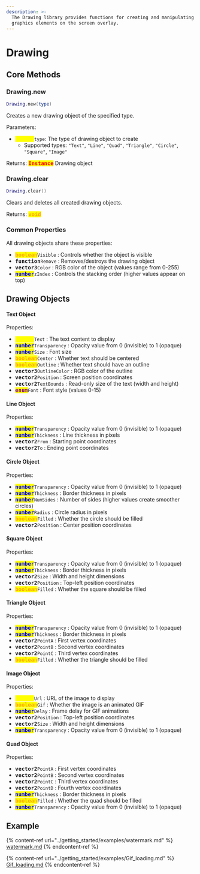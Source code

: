 ```yaml
---
description: >-
  The Drawing library provides functions for creating and manipulating 2D
  graphics elements on the screen overlay.
---
```


# Drawing

## Core Methods

### Drawing.new

```lua
Drawing.new(type)
```

Creates a new drawing object of the specified type.

Parameters:

* <kbd><mark style="color:yellow;">**string**<mark style="color:yellow;"></kbd>`type`: The type of drawing object to create
  * Supported types: `"Text"`, `"Line"`, `"Quad"`, `"Triangle"`, `"Circle"`, `"Square"`, `"Image"`

Returns: <kbd><mark style="color:red;">**Instance**<mark style="color:red;"></kbd> Drawing object

### Drawing.clear

```lua
Drawing.clear()
```

Clears and deletes all created drawing objects.

Returns: <kbd><mark style="color:orange;">**void**<mark style="color:orange;"></kbd>

### Common Properties

All drawing objects share these properties:

* <kbd><mark style="color:orange;">**boolean**<mark style="color:orange;"></kbd>`Visible` : Controls whether the object is visible
* <kbd>**function**</kbd>`Remove` : Removes/destroys the drawing object
* <kbd>**vector3**</kbd>`Color` : RGB color of the object (values range from 0-255)
* <kbd><mark style="color:blue;">**number**<mark style="color:blue;"></kbd>`zIndex` : Controls the stacking order (higher values appear on top)

## Drawing Objects

#### Text Object

Properties:

* <kbd><mark style="color:yellow;">**string**<mark style="color:yellow;"></kbd>`Text` : The text content to display
* <kbd><mark style="color:blue;">**number**<mark style="color:blue;"></kbd>`Transparency` : Opacity value from 0 (invisible) to 1 (opaque)
* <kbd><mark style="color:blue;">**number**<mark style="color:blue;"></kbd>`Size` : Font size
* <kbd><mark style="color:orange;">**boolean**<mark style="color:orange;"></kbd>`Center` : Whether text should be centered
* <kbd><mark style="color:orange;">**boolean**<mark style="color:orange;"></kbd>`Outline` : Whether text should have an outline
* <kbd>**vector3**</kbd>`OutlineColor` : RGB color of the outline
* <kbd>**vector2**</kbd>`Position` : Screen position coordinates
* <kbd>**vector2**</kbd>`TextBounds` : Read-only size of the text (width and height)
* <kbd><mark style="color:purple;">**enum**<mark style="color:purple;"></kbd>`Font` : Font style (values 0-15)

#### Line Object

Properties:

* <kbd><mark style="color:blue;">**number**<mark style="color:blue;"></kbd>`Transparency` : Opacity value from 0 (invisible) to 1 (opaque)
* <kbd><mark style="color:blue;">**number**<mark style="color:blue;"></kbd>`Thickness` : Line thickness in pixels
* <kbd>**vector2**</kbd>`From` : Starting point coordinates
* <kbd>**vector2**</kbd>`To` : Ending point coordinates

#### Circle Object

Properties:

* <kbd><mark style="color:blue;">**number**<mark style="color:blue;"></kbd>`Transparency` : Opacity value from 0 (invisible) to 1 (opaque)
* <kbd><mark style="color:blue;">**number**<mark style="color:blue;"></kbd>`Thickness` : Border thickness in pixels
* <kbd><mark style="color:blue;">**number**<mark style="color:blue;"></kbd>`NumSides` : Number of sides (higher values create smoother circles)
* <kbd><mark style="color:blue;">**number**<mark style="color:blue;"></kbd>`Radius` : Circle radius in pixels
* <kbd><mark style="color:orange;">**boolean**<mark style="color:orange;"></kbd>`Filled` : Whether the circle should be filled
* <kbd>**vector2**</kbd>`Position` : Center position coordinates

#### Square Object

Properties:

* <kbd><mark style="color:blue;">**number**<mark style="color:blue;"></kbd>`Transparency` : Opacity value from 0 (invisible) to 1 (opaque)
* <kbd><mark style="color:blue;">**number**<mark style="color:blue;"></kbd>`Thickness` : Border thickness in pixels
* <kbd>**vector2**</kbd>`Size` : Width and height dimensions
* <kbd>**vector2**</kbd>`Position` : Top-left position coordinates
* <kbd><mark style="color:orange;">**boolean**<mark style="color:orange;"></kbd>`Filled` : Whether the square should be filled

#### Triangle Object

Properties:

* <kbd><mark style="color:blue;">**number**<mark style="color:blue;"></kbd>`Transparency` : Opacity value from 0 (invisible) to 1 (opaque)
* <kbd><mark style="color:blue;">**number**<mark style="color:blue;"></kbd>`Thickness` : Border thickness in pixels
* <kbd>**vector2**</kbd>`PointA` : First vertex coordinates
* <kbd>**vector2**</kbd>`PointB` : Second vertex coordinates
* <kbd>**vector2**</kbd>`PointC` : Third vertex coordinates
* <kbd><mark style="color:orange;">**boolean**<mark style="color:orange;"></kbd>`Filled` : Whether the triangle should be filled

#### Image Object

Properties:

* <kbd><mark style="color:yellow;">**string**<mark style="color:yellow;"></kbd>`Url` : URL of the image to display
* <kbd><mark style="color:orange;">**boolean**<mark style="color:orange;"></kbd>`Gif` : Whether the image is an animated GIF
* <kbd><mark style="color:blue;">**number**<mark style="color:blue;"></kbd>`Delay` : Frame delay for GIF animations
* <kbd>**vector2**</kbd>`Position` : Top-left position coordinates
* <kbd>**vector2**</kbd>`Size` : Width and height dimensions
* <kbd><mark style="color:blue;">**number**<mark style="color:blue;"></kbd>`Transparency` : Opacity value from 0 (invisible) to 1 (opaque)

#### Quad Object

Properties:

* <kbd>**vector2**</kbd>`PointA` : First vertex coordinates
* <kbd>**vector2**</kbd>`PointB` : Second vertex coordinates
* <kbd>**vector2**</kbd>`PointC` : Third vertex coordinates
* <kbd>**vector2**</kbd>`PointD` : Fourth vertex coordinates
* <kbd><mark style="color:blue;">**number**<mark style="color:blue;"></kbd>`Thickness` : Border thickness in pixels
* <kbd><mark style="color:orange;">**boolean**<mark style="color:orange;"></kbd>`Filled` : Whether the quad should be filled
* <kbd><mark style="color:blue;">**number**<mark style="color:blue;"></kbd>`Transparency` : Opacity value from 0 (invisible) to 1 (opaque)

## Example

{% content-ref url="../getting_started/examples/watermark.md" %}
[watermark.md](../getting_started/examples/watermark.md)
{% endcontent-ref %}

{% content-ref url="../getting_started/examples/Gif_loading.md" %}
[Gif\_loading.md](../getting_started/examples/Gif_loading.md)
{% endcontent-ref %}
